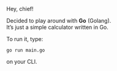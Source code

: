 Hey, chief!

Decided to play around with **Go** (Golang).  
It’s just a simple calculator written in Go.

To run it, type:

```
go run main.go
```

on your CLI.
